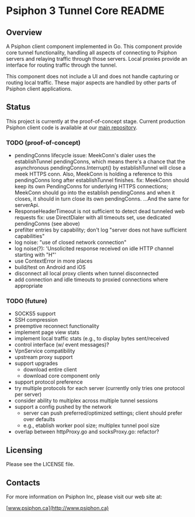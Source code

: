 Psiphon 3 Tunnel Core README
================================================================================

Overview
--------------------------------------------------------------------------------

A Psiphon client component implemented in Go. This component provide core tunnel functionality, handling all aspects of connecting to Psiphon servers and relaying traffic through those servers. Local proxies provide an interface for routing traffic through the tunnel.

This component does not include a UI and does not handle capturing or routing local traffic. These major aspects are handled by other parts of Psiphon client applications.

Status
--------------------------------------------------------------------------------

This project is currently at the proof-of-concept stage. Current production Psiphon client code is available at our [main repository](https://bitbucket.org/psiphon/psiphon-circumvention-system).

### TODO (proof-of-concept)

* pendingConns lifecycle issue: MeekConn's dialer uses the establishTunnel pendingConns, which means there's
  a chance that the asynchronous pendingConns.Interrupt() by establishTunnel will close a meek HTTPS conn. Also,
  MeekConn is holding a reference to this pendingConns long after establishTunnel finishes.
  fix: MeekConn should keep its own PendingConns for underlying HTTPS connections; MeekConn should go into the
  establish pendingConns and when it closes, it should in turn close its own pendingConns.
  ...And the same for serverApi.
* ResponseHeaderTimeout is not sufficient to detect dead tunneled web requests
  fix: use DirectDialer with all timeouts set, use dedicated pendingConns (see above)
* prefilter entries by capability; don't log "server does not have sufficient capabilities"
* log noise: "use of closed network connection"
* log noise(?): 'Unsolicited response received on idle HTTP channel starting with "H"'
* use ContextError in more places
* build/test on Android and iOS
* disconnect all local proxy clients when tunnel disconnected
* add connection and idle timeouts to proxied connections where appropriate

### TODO (future)

* SOCKS5 support
* SSH compression
* preemptive reconnect functionality
* implement page view stats
* implement local traffic stats (e.g., to display bytes sent/received
* control interface (w/ event messages)?
* VpnService compatibility
* upstream proxy support
* support upgrades
  * download entire client
  * download core component only
* support protocol preference
* try multiple protocols for each server (currently only tries one protocol per server)
* consider ability to multiplex across multiple tunnel sessions
* support a config pushed by the network
  * server can push preferred/optimized settings; client should prefer over defaults
  * e.g., etablish worker pool size; multiplex tunnel pool size
* overlap between httpProxy.go and socksProxy.go: refactor?

Licensing
--------------------------------------------------------------------------------

Please see the LICENSE file.


Contacts
--------------------------------------------------------------------------------

For more information on Psiphon Inc, please visit our web site at:

[www.psiphon.ca](http://www.psiphon.ca)
